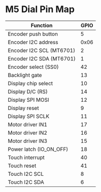 # M5 Dial Pin Map

| Function | GPIO |
|----------|------|
| Encoder push button | 5 |
| Encoder I2C address | 0x06 |
| Encoder I2C SCL (MT6701) | 2 |
| Encoder I2C SDA (MT6701) | 1 |
| Encoder select (SS0) | 42 |
| Backlight gate | 13 |
| Display chip select | 10 |
| Display D/C (RS) | 14 |
| Display SPI MOSI | 12 |
| Display reset | 9 |
| Display SPI SCLK | 11 |
| Motor driver IN1 | 17 |
| Motor driver IN2 | 16 |
| Motor driver IN3 | 15 |
| Power latch (IO_ON_OFF) | 18 |
| Touch interrupt | 40 |
| Touch reset | 41 |
| Touch I2C SCL | 8 |
| Touch I2C SDA | 6 |
